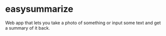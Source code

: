 # easysummarize
Web app that lets you take a photo of something or input some text and get a summary of it back.
